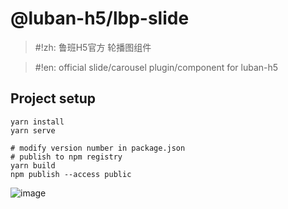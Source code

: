 # @luban-h5/lbp-slide
> #!zh: 鲁班H5官方 轮播图组件

> #!en: official slide/carousel plugin/component for luban-h5

## Project setup
```
yarn install
yarn serve

# modify version number in package.json
# publish to npm registry
yarn build
npm publish --access public
```

![image](https://user-images.githubusercontent.com/12668546/69007572-76ae0e80-097a-11ea-81b6-54cacbf0816c.png)